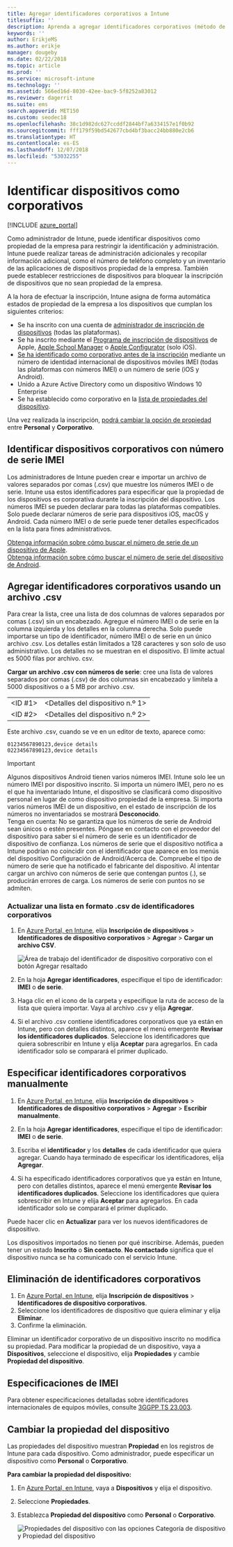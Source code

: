 ```yaml
---
title: Agregar identificadores corporativos a Intune
titlesuffix: ''
description: Aprenda a agregar identificadores corporativos (método de inscripción, números IMEI y de serie) a Microsoft Intune.
keywords: ''
author: ErikjeMS
ms.author: erikje
manager: dougeby
ms.date: 02/22/2018
ms.topic: article
ms.prod: ''
ms.service: microsoft-intune
ms.technology: ''
ms.assetid: 566ed16d-8030-42ee-bac9-5f8252a83012
ms.reviewer: dagerrit
ms.suite: ems
search.appverid: MET150
ms.custom: seodec18
ms.openlocfilehash: 38c1d982dc627ccddf2844bf7a6334157e1f0b92
ms.sourcegitcommit: fff179f59bd542677cbd4bf3bacc24bb880e2cb6
ms.translationtype: HT
ms.contentlocale: es-ES
ms.lasthandoff: 12/07/2018
ms.locfileid: "53032255"
---
```

# <a name="identify-devices-as-corporate-owned"></a>Identificar dispositivos como corporativos

[!INCLUDE [azure_portal](./includes/azure_portal.md)]

Como administrador de Intune, puede identificar dispositivos como propiedad de la empresa para restringir la identificación y administración. Intune puede realizar tareas de administración adicionales y recopilar información adicional, como el número de teléfono completo y un inventario de las aplicaciones de dispositivos propiedad de la empresa. También puede establecer restricciones de dispositivos para bloquear la inscripción de dispositivos que no sean propiedad de la empresa.

A la hora de efectuar la inscripción, Intune asigna de forma automática estados de propiedad de la empresa a los dispositivos que cumplan los siguientes criterios:

- Se ha inscrito con una cuenta de [administrador de inscripción de dispositivos](device-enrollment-manager-enroll.md) (todas las plataformas).
- Se ha inscrito mediante el [Programa de inscripción de dispositivos](device-enrollment-program-enroll-ios.md) de Apple, [Apple School Manager](apple-school-manager-set-up-ios.md) o [Apple Configurator](apple-configurator-enroll-ios.md) (solo iOS).
- [Se ha identificado como corporativo antes de la inscripción](#identify-corporate-owned-devices-with-imei-or-serial-number) mediante un número de identidad internacional de dispositivos móviles IMEI (todas las plataformas con números IMEI) o un número de serie (iOS y Android).
- Unido a Azure Active Directory como un dispositivo Windows 10 Enterprise
- Se ha establecido como corporativo en la [lista de propiedades del dispositivo](#change-device-ownership).

Una vez realizada la inscripción, [podrá cambiar la opción de propiedad](#change-device-ownership) entre **Personal** y **Corporativo**.

## <a name="identify-corporate-owned-devices-with-imei-or-serial-number"></a>Identificar dispositivos corporativos con número de serie IMEI

Los administradores de Intune pueden crear e importar un archivo de valores separados por comas (.csv) que muestre los números IMEI o de serie. Intune usa estos identificadores para especificar que la propiedad de los dispositivos es corporativa durante la inscripción del dispositivo. Los números IMEI se pueden declarar para todas las plataformas compatibles. Solo puede declarar números de serie para dispositivos iOS, macOS y Android. Cada número IMEI o de serie puede tener detalles especificados en la lista para fines administrativos.

<!-- When you upload serial numbers for company-owned iOS devices, they must be paired with a corporate enrollment profile. Devices must then be enrolled using either Apple’s device enrollment program (DEP) or Apple Configurator to have them appear as company-owned. -->

[Obtenga información sobre cómo buscar el número de serie de un dispositivo de Apple](https://support.apple.com/HT204308).<br>
[Obtenga información sobre cómo buscar el número de serie del dispositivo de Android](https://support.google.com/store/answer/3333000).

## <a name="add-corporate-identifiers-by-using-a-csv-file"></a>Agregar identificadores corporativos usando un archivo .csv
Para crear la lista, cree una lista de dos columnas de valores separados por comas (.csv) sin un encabezado. Agregue el número IMEI o de serie en la columna izquierda y los detalles en la columna derecha. Solo puede importarse un tipo de identificador, número IMEI o de serie en un único archivo .csv. Los detalles están limitados a 128 caracteres y son solo de uso administrativo. Los detalles no se muestran en el dispositivo. El límite actual es 5000 filas por archivo. csv.

**Cargar un archivo .csv con números de serie**: cree una lista de valores separados por comas (.csv) de dos columnas sin encabezado y limítela a 5000 dispositivos o a 5 MB por archivo .csv.

|||
|-|-|
|&lt;ID #1&gt;|&lt;Detalles del dispositivo n.º 1&gt;|
|&lt;ID #2&gt;|&lt;Detalles del dispositivo n.º 2&gt;|

Este archivo .csv, cuando se ve en un editor de texto, aparece como:

```
01234567890123,device details
02234567890123,device details
```

> [!IMPORTANT]
> Algunos dispositivos Android tienen varios números IMEI. Intune solo lee un número IMEI por dispositivo inscrito. Si importa un número IMEI, pero no es el que ha inventariado Intune, el dispositivo se clasificará como dispositivo personal en lugar de como dispositivo propiedad de la empresa. Si importa varios números IMEI de un dispositivo, en el estado de inscripción de los números no inventariados se mostrará **Desconocido**.<br>
>Tenga en cuenta: No se garantiza que los números de serie de Android sean únicos o estén presentes. Póngase en contacto con el proveedor del dispositivo para saber si el número de serie es un identificador de dispositivo de confianza.
>Los números de serie que el dispositivo notifica a Intune podrían no coincidir con el identificador que aparece en los menús del dispositivo Configuración de Android/Acerca de. Compruebe el tipo de número de serie que ha notificado el fabricante del dispositivo.
>Al intentar cargar un archivo con números de serie que contengan puntos (.), se producirán errores de carga. Los números de serie con puntos no se admiten.

### <a name="upload-a-csv-list-of-corporate-identifiers"></a>Actualizar una lista en formato .csv de identificadores corporativos

1. En [Azure Portal, en Intune](https://portal.azure.com), elija **Inscripción de dispositivos** > **Identificadores de dispositivo corporativos** > **Agregar** > **Cargar un archivo CSV**.

   ![Área de trabajo del identificador de dispositivo corporativo con el botón Agregar resaltado](./media/add-corp-id.png)

2. En la hoja **Agregar identificadores**, especifique el tipo de identificador: **IMEI** o **de serie**.

3. Haga clic en el icono de la carpeta y especifique la ruta de acceso de la lista que quiera importar. Vaya al archivo .csv y elija **Agregar**. 

4. Si el archivo .csv contiene identificadores corporativos que ya están en Intune, pero con detalles distintos, aparece el menú emergente **Revisar los identificadores duplicados**. Seleccione los identificadores que quiera sobrescribir en Intune y elija **Aceptar** para agregarlos. En cada identificador solo se comparará el primer duplicado.

## <a name="manually-enter-corporate-identifiers"></a>Especificar identificadores corporativos manualmente

1. En [Azure Portal, en Intune](https://portal.azure.com), elija **Inscripción de dispositivos** > **Identificadores de dispositivo corporativos** > **Agregar** > **Escribir manualmente**.

2. En la hoja **Agregar identificadores**, especifique el tipo de identificador: **IMEI** o **de serie**.

3. Escriba el **identificador** y los **detalles** de cada identificador que quiera agregar. Cuando haya terminado de especificar los identificadores, elija **Agregar**.

5. Si ha especificado identificadores corporativos que ya están en Intune, pero con detalles distintos, aparece el menú emergente **Revisar los identificadores duplicados**. Seleccione los identificadores que quiera sobrescribir en Intune y elija **Aceptar** para agregarlos. En cada identificador solo se comparará el primer duplicado.

Puede hacer clic en **Actualizar** para ver los nuevos identificadores de dispositivo.

Los dispositivos importados no tienen por qué inscribirse. Además, pueden tener un estado **Inscrito** o **Sin contacto**. **No contactado** significa que el dispositivo nunca se ha comunicado con el servicio Intune.

## <a name="delete-corporate-identifiers"></a>Eliminación de identificadores corporativos

1. En [Azure Portal, en Intune](https://portal.azure.com), elija **Inscripción de dispositivos** > **Identificadores de dispositivo corporativos**.
2. Seleccione los identificadores de dispositivo que quiera eliminar y elija **Eliminar**.
3. Confirme la eliminación.

Eliminar un identificador corporativo de un dispositivo inscrito no modifica su propiedad. Para modificar la propiedad de un dispositivo, vaya a **Dispositivos**, seleccione el dispositivo, elija **Propiedades** y cambie **Propiedad del dispositivo**.

## <a name="imei-specifications"></a>Especificaciones de IMEI
Para obtener especificaciones detalladas sobre identificadores internacionales de equipos móviles, consulte [3GGPP TS 23.003](https://portal.3gpp.org/desktopmodules/Specifications/SpecificationDetails.aspx?specificationId=729).

## <a name="change-device-ownership"></a>Cambiar la propiedad del dispositivo

Las propiedades del dispositivo muestran **Propiedad** en los registros de Intune para cada dispositivo. Como administrador, puede especificar un dispositivo como **Personal** o **Corporativo**.

**Para cambiar la propiedad del dispositivo:**
1. En [Azure Portal, en Intune](https://portal.azure.com), vaya a **Dispositivos** y elija el dispositivo.
2. Seleccione **Propiedades**.
3. Establezca **Propiedad del dispositivo** como **Personal** o **Corporativo**.

   ![Propiedades del dispositivo con las opciones Categoría de dispositivo y Propiedad del dispositivo](./media/device-properties.png)
